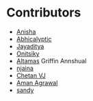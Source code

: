 ﻿# Contributors

<!-- prettier-ignore-start -->
- [Anisha](https://github.com/Anisha7860)
- [Abhicalyptic](https://github.com/abhicalyptic)
- [Jayaditya](https://github.com/JayM2510)
- [Onitsiky](https://github.com/Onitsiky)
- [Altamas](https://github.com/Altamas786)
Griffin Annshual
- [njaina](https://github.com/njaina)
- [Chetan VJ](https://github.com/ch374nvj)
- [Aman Agrawal](https://github.com/amanagr6697)
- [sandy](https://github.com/sandesh-3112)

<!-- prettier-ignore-end -->
